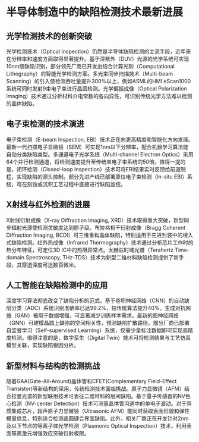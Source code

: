 # 半导体制造中的缺陷检测技术最新进展

## 光学检测技术的创新突破

光学检测技术（Optical Inspection）仍然是半导体缺陷检测的主流手段，近年来在分辨率和速度方面取得显著提升。基于深紫外（DUV）光源的光学系统可实现10nm级缺陷识别，部分领先厂商已开发出结合计算光刻（Computational Lithography）的智能光学检测方案。多光束同步扫描技术（Multi-beam Scanning）的引入使检测吞吐量提升300%以上，例如ASML的HMI eScan1000系统可同时发射9束电子束进行晶圆检测。光学偏振成像（Optical Polarization Imaging）技术通过分析材料介电常数的各向异性，可识别传统光学方法难以检测的晶体缺陷。

## 电子束检测的技术演进

电子束检测（E-beam Inspection, EBI）技术正在向更高精度和智能化方向发展。最新一代扫描电子显微镜（SEM）可实现1nm以下分辨率，配合机器学习算法能自动分类缺陷类型。多通道电子光学系统（Multi-channel Electron Optics）采用64个并行检测通道，将检测速度提升至传统单电子束系统的50倍。值得一提的是，闭环检测（Closed-loop Inspection）技术可将EBI结果实时反馈给前道制程，实现缺陷的源头控制。部分先进产线已部署原位电子束检测（In-situ EBI）系统，可在刻蚀或沉积工艺过程中直接进行缺陷监控。

## X射线与红外检测的进展

X射线衍射成像（X-ray Diffraction Imaging, XRD）技术取得重大突破，新型同步辐射光源使检测灵敏度达到原子级。布拉格相干衍射成像（Bragg Coherent Diffraction Imaging, BCDI）可三维重构晶体缺陷，特别适用于先进封装中的埋入式缺陷检测。红外热成像（Infrared Thermography）技术通过分析芯片工作时的热分布特征，可定位3D IC中的热阻异常点。太赫兹时域光谱（Terahertz Time-domain Spectroscopy, THz-TDS）技术为新型二维材料缺陷检测提供了新手段，其穿透深度可达数百微米。

## 人工智能在缺陷检测中的应用

深度学习算法彻底改变了缺陷分析的范式。基于卷积神经网络（CNN）的自动缺陷分类（ADC）系统识别准确率已达99.2%，较传统算法提升40%。生成对抗网络（GAN）被用于数据增强，可显著减少训练样本需求。最新的图神经网络（GNN）可建模晶圆上缺陷的空间相关性，预测缺陷扩散路径。部分厂商已部署自监督学习（Self-supervised Learning）系统，仅需少量标注数据即可实现高精度检测。值得注意的是，数字孪生（Digital Twin）技术可将检测结果与工艺仿真模型关联，实现缺陷根因分析。

## 新型材料与结构的检测挑战

随着GAA(Gate-All-Around)晶体管和CFET(Complementary Field-Effect Transistor)等新结构的采用，传统检测技术面临挑战。原子力显微镜（AFM）结合拉曼光谱的新型联用技术可表征二维材料的层间缺陷。基于量子传感器的NV色心检测（NV-center Detection）技术可测量晶体管沟道中的单电子波动。对于异质集成芯片，超声原子力显微镜（Ultrasonic AFM）能同时获取表面形貌和弹性模量信息，特别适合检测晶圆键合界面缺陷。此外，相关厂商正在开发针对2nm及以下节点的等离子体光学检测（Plasmonic Optical Inspection）技术，利用表面等离激元增强效应突破衍射极限。